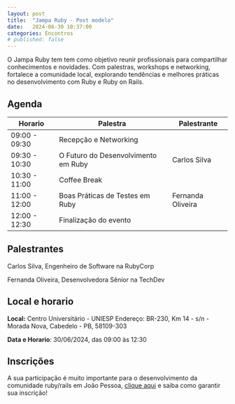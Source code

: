 ```yaml
---
layout: post
title:  "Jampa Ruby - Post modelo"
date:   2024-06-30 10:37:00
categories: Encontros
# published: false
---
```


O Jampa Ruby tem tem como objetivo reunir profissionais para compartilhar conhecimentos e novidades. Com palestras, workshops e networking, fortalece a comunidade local, explorando tendências e melhores práticas no desenvolvimento com Ruby e Ruby on Rails.

## Agenda

Horario        | Palestra | Palestrante 
-------------- | -------- | -----------
09:00 - 09:30 | Recepção e Networking   |
09:30 - 10:30 | O Futuro do Desenvolvimento em Ruby   |  Carlos Silva
10:30 - 11:00 | Coffee Break   |
11:00 - 12:00 | Boas Práticas de Testes em Ruby   |  Fernanda Oliveira
12:00 - 12:30 | Finalização do evento

## Palestrantes

Carlos Silva, Engenheiro de Software na RubyCorp

Fernanda Oliveira, Desenvolvedora Sênior na TechDev

## Local e horario

**Local:** Centro Universitário - UNIESP
Endereço: BR-230, Km 14 - s/n - Morada Nova, Cabedelo - PB, 58109-303

**Data e Horario**: 30/06/2024, das 09:00 às 12:30

## Inscrições

A sua participação é muito importante para o desenvolvimento da comunidade
ruby/rails em João Pessoa, [clique aqui]('') e saiba como garantir sua 
inscrição!